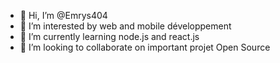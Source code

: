 - 👋 Hi, I’m @Emrys404
- 👀 I’m interested by web and mobile développement
- 🌱 I’m currently learning node.js and react.js
- 💞️ I’m looking to collaborate on important projet Open Source
  

<!---
Emrys404/Emrys404 is a ✨ special ✨ repository because its `README.md` (this file) appears on your GitHub profile.
You can click the Preview link to take a look at your changes.
--->
